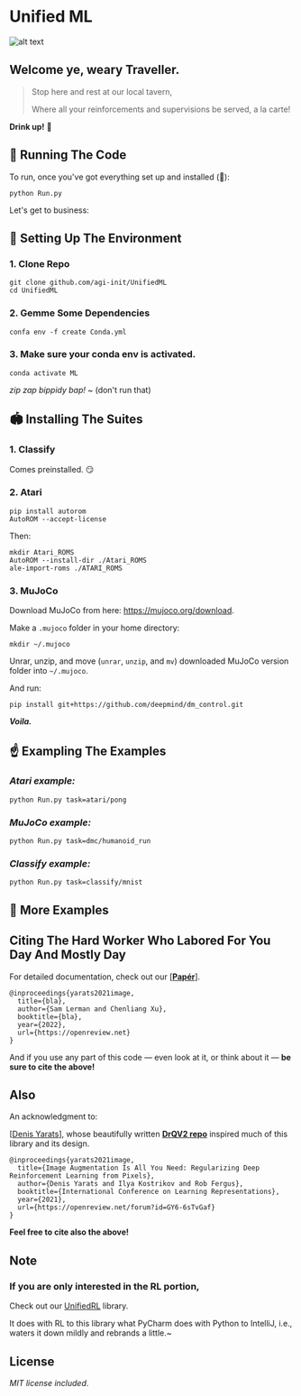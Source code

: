 [comment]: <> (# Unified ML, unified in one place, ml, it's so unified )
# Unified ML

![alt text](evolve.gif)

## Welcome ye, weary Traveller.

>Stop here and rest at our local tavern,
>
> Where all your reinforcements and supervisions be served, a la carte!

**Drink up!** :beers:

## :runner: Running The Code 

To run, once you've got everything set up and installed (:grimacing:):

```
python Run.py
```

Let's get to business:

## :wrench: Setting Up The Environment 

[comment]: <> (Pretty simple:)

### 1. Clone Repo

```
git clone github.com/agi-init/UnifiedML
cd UnifiedML
```

### 2. Gemme Some Dependencies

```
confa env -f create Conda.yml
```

[comment]: <> (# Installing Suites)

### 3. Make sure your conda env is activated.

```
conda activate ML
```

*zip zap bippidy bap!* ~ (don't run that)

[comment]: <> (### *THERE, HAPPY!??*)

## :stadium: Installing The Suites 

### 1. Classify
Comes preinstalled.  :smirk:

### 2. Atari
```
pip install autorom
AutoROM --accept-license
```
Then:
```
mkdir Atari_ROMS
AutoROM --install-dir ./Atari_ROMS
ale-import-roms ./ATARI_ROMS
```
### 3. MuJoCo
Download MuJoCo from here: https://mujoco.org/download.

Make a ```.mujoco``` folder in your home directory:

```
mkdir ~/.mujoco
```

Unrar, unzip, and move (```unrar```, ```unzip```, and ```mv```) downloaded MuJoCo version folder into ```~/.mujoco```. 

And run:
```
pip install git+https://github.com/deepmind/dm_control.git
```
***Voila.***

## :point_up: Exampling The Examples 

### *Atari example:*
```
python Run.py task=atari/pong
```

### *MuJoCo example:* 
```
python Run.py task=dmc/humanoid_run
```

### *Classify example:* 
```
python Run.py task=classify/mnist
```

## :thinking: More Examples

## Citing The Hard Worker Who Labored For You Day And Mostly Day

For detailed documentation, check out our [[**Papér**](https://arxiv.com)].

```
@inproceedings{yarats2021image,
  title={bla},
  author={Sam Lerman and Chenliang Xu},
  booktitle={bla},
  year={2022},
  url={https://openreview.net}
}
```

And if you use any part of this code — even look at it, or think about it — **be sure to cite the above!**

## Also

An acknowledgment to:

[[Denis Yarats](https://cs.nyu.edu/~dy1042/)], whose beautifully written [**DrQV2 repo**](https://github.com/facebookresearch/drqv2) inspired much of this library and its design.

```
@inproceedings{yarats2021image,
  title={Image Augmentation Is All You Need: Regularizing Deep Reinforcement Learning from Pixels},
  author={Denis Yarats and Ilya Kostrikov and Rob Fergus},
  booktitle={International Conference on Learning Representations},
  year={2021},
  url={https://openreview.net/forum?id=GY6-6sTvGaf}
}
```

**Feel free to cite also the above!**

## Note

### If you are only interested in the RL portion, 

Check out our [UnifiedRL](https:github.com/agi-init/UnifiedRL) library. 

It does with RL to this library what PyCharm does with Python to IntelliJ, i.e., waters it down mildly and rebrands a little.~

[comment]: <> (# License)

## License

*MIT license included*.

[comment]: <> (## Financing)

[comment]: <> (If you have not yet, please consider donating:)

[comment]: <> ([comment]: <> &#40;[![Donate]&#40;https://img.shields.io/badge/Donate-PayPal-green.svg?style=social&#41;]&#40;https://www.paypal.com/cgi-bin/&#41;&#41;)

[comment]: <> ([![Donate]&#40;https://img.shields.io/badge/Donate-PayPal-green.svg?style=flat&#41;]&#40;https://www.paypal.com/cgi-bin/&#41;)

[comment]: <> ([comment]: <> &#40;[![Donate]&#40;https://img.shields.io/badge/Donate-PayPal-green.svg?style=for-the-badge&#41;]&#40;https://www.paypal.com/cgi-bin/&#41;&#41;)

[comment]: <> ([comment]: <> &#40;[![Donate]&#40;https://img.shields.io/badge/PayPal-Donate-green.svg?style=for-the-badge&#41;]&#40;https://www.paypal.com/cgi-bin/&#41;&#41;)

[comment]: <> ([comment]: <> &#40;[![Donate]&#40;https://img.shields.io/badge/Give_money-yasss-green.svg?style=for-the-badge&#41;]&#40;https://www.paypal.com/cgi-bin/&#41;&#41;)

[comment]: <> ([comment]: <> &#40;[![Donate]&#40;https://img.shields.io/badge/paypal-green.svg?style=for-the-badge&#41;]&#40;https://www.paypal.com/cgi-bin/&#41;&#41;)

[comment]: <> (We are a nonprofit, single-PhD student team whose bank account is quickly hemmoraging.)

[comment]: <> (If you are an investor wishing to invest more seriously, [please contact **agi.\_\_init\_\_**]&#40;mailto:agi.init@gmail.com&#41;.)

[comment]: <> (Mark Zuckerburg, if you're looking for an heir... &#40;not joking&#41;.)